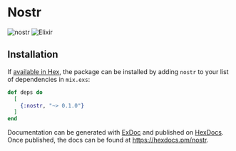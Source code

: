 # Nostr

![nostr](https://raw.githubusercontent.com/RooSoft/nostr/main/guides/assets/images/nostr.jpeg)
![Elixir](https://raw.githubusercontent.com/RooSoft/nostr/main/guides/assets/images/elixir-with-name.svg)

## Installation

If [available in Hex](https://hex.pm/docs/publish), the package can be installed
by adding `nostr` to your list of dependencies in `mix.exs`:

```elixir
def deps do
  [
    {:nostr, "~> 0.1.0"}
  ]
end
```

Documentation can be generated with [ExDoc](https://github.com/elixir-lang/ex_doc)
and published on [HexDocs](https://hexdocs.pm). Once published, the docs can
be found at <https://hexdocs.pm/nostr>.

